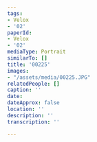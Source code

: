 ```yaml
---
tags:
- Velox
- '02'
paperId:
- Velox
- '02'
mediaType: Portrait
similarTo: []
title: '00225'
images:
- "/assets/media/00225.JPG"
relatedPeople: []
caption: ''
date: 
dateApprox: false
location: ''
description: ''
transcription: ''

---
```

